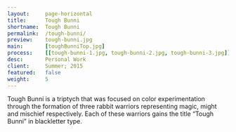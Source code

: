```yaml
---
layout:     page-horizontal
title:      Tough Bunni
shortname:  Tough Bunni
permalink:  /tough-bunni/
preview:    tough-bunni.jpg
main:       [toughBunniTop.jpg]
process:    [[tough-bunni-1.jpg, tough-bunni-2.jpg, tough-bunni-3.jpg]]
desc:       Personal Work
client:     Summer; 2015
featured:   false
weight:     5
---
```


Tough Bunni is a triptych that was focused on color experimentation through the formation of three rabbit warriors representing magic, might and mischief respectively. Each of these warriors gains the title “Tough Bunni” in blackletter type.
